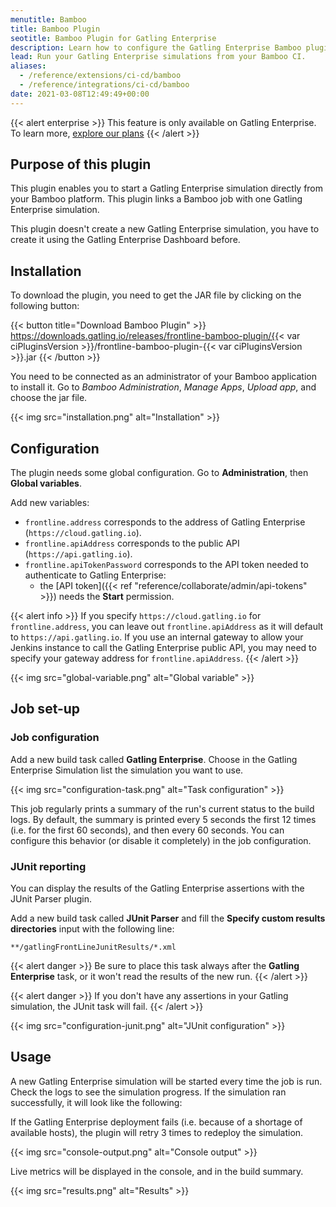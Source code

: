 ```yaml
---
menutitle: Bamboo
title: Bamboo Plugin
seotitle: Bamboo Plugin for Gatling Enterprise
description: Learn how to configure the Gatling Enterprise Bamboo plugin and run your simulations.
lead: Run your Gatling Enterprise simulations from your Bamboo CI.
aliases:
  - /reference/extensions/ci-cd/bamboo
  - /reference/integrations/ci-cd/bamboo
date: 2021-03-08T12:49:49+00:00
---
```


{{< alert enterprise >}}
This feature is only available on Gatling Enterprise. To learn more, [explore our plans](https://gatling.io/pricing?utm_source=docs)
{{< /alert >}}

## Purpose of this plugin

This plugin enables you to start a Gatling Enterprise simulation directly from your Bamboo platform. This plugin links a Bamboo job with one Gatling Enterprise simulation.

This plugin doesn't create a new Gatling Enterprise simulation, you have to create it using the Gatling Enterprise Dashboard before.

## Installation

To download the plugin, you need to get the JAR file by clicking on the following button:

{{< button title="Download Bamboo Plugin" >}}
https://downloads.gatling.io/releases/frontline-bamboo-plugin/{{< var ciPluginsVersion >}}/frontline-bamboo-plugin-{{< var ciPluginsVersion >}}.jar
{{< /button >}}

You need to be connected as an administrator of your Bamboo application to install it. Go to *Bamboo Administration*, *Manage Apps*, *Upload app*, and choose the jar file.

{{< img src="installation.png" alt="Installation" >}}

## Configuration

The plugin needs some global configuration. Go to **Administration**, then **Global variables**.

Add new variables:

- `frontline.address` corresponds to the address of Gatling Enterprise (`https://cloud.gatling.io`).
- `frontline.apiAddress` corresponds to the public API (`https://api.gatling.io`).
- `frontline.apiTokenPassword` corresponds to the API token needed to authenticate to Gatling Enterprise:
  - the [API token]({{< ref "reference/collaborate/admin/api-tokens" >}}) needs the **Start** permission.

{{< alert info >}}
If you specify `https://cloud.gatling.io` for ``frontline.address``, you can leave out `frontline.apiAddress` as it will default to `https://api.gatling.io`. If you use an internal gateway to allow your Jenkins instance to call the Gatling Enterprise public API, you may need to specify your gateway address for `frontline.apiAddress`.
{{< /alert >}}

{{< img src="global-variable.png" alt="Global variable" >}}

## Job set-up

### Job configuration

Add a new build task called **Gatling Enterprise**. Choose in the Gatling Enterprise Simulation list the simulation you want to use.

{{< img src="configuration-task.png" alt="Task configuration" >}}

This job regularly prints a summary of the run's current status to the build logs. By default, the summary is printed every 5 seconds the first 12 times (i.e. for the first 60 seconds), and then every 60 seconds. You can configure this behavior (or disable it completely) in the job configuration.

### JUnit reporting

You can display the results of the Gatling Enterprise assertions with the JUnit Parser plugin.

Add a new build task called **JUnit Parser** and fill the **Specify custom results directories** input with the following line:

```
**/gatlingFrontLineJunitResults/*.xml
```

{{< alert danger >}}
Be sure to place this task always after the **Gatling Enterprise** task, or it won't read the results of the new run.
{{< /alert >}}

{{< alert danger >}}
If you don't have any assertions in your Gatling simulation, the JUnit task will fail.
{{< /alert >}}

{{< img src="configuration-junit.png" alt="JUnit configuration" >}}

## Usage

A new Gatling Enterprise simulation will be started every time the job is run. Check the logs to see the simulation progress. If the simulation ran successfully, it will look like the following:

If the Gatling Enterprise deployment fails (i.e. because of a shortage of available hosts), the plugin will retry 3 times to redeploy the simulation.

{{< img src="console-output.png" alt="Console output" >}}

Live metrics will be displayed in the console, and in the build summary.

{{< img src="results.png" alt="Results" >}}
